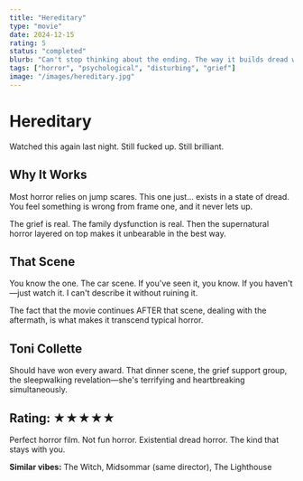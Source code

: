 ```yaml
---
title: "Hereditary"
type: "movie"
date: 2024-12-15
rating: 5
status: "completed"
blurb: "Can't stop thinking about the ending. The way it builds dread without jump scares is masterful."
tags: ["horror", "psychological", "disturbing", "grief"]
image: "/images/hereditary.jpg"
---
```


# Hereditary

Watched this again last night. Still fucked up. Still brilliant.

## Why It Works

Most horror relies on jump scares. This one just... exists in a state of dread. You feel something is wrong from frame one, and it never lets up.

The grief is real. The family dysfunction is real. Then the supernatural horror layered on top makes it unbearable in the best way.

## That Scene

You know the one. The car scene. If you've seen it, you know. If you haven't—just watch it. I can't describe it without ruining it.

The fact that the movie continues AFTER that scene, dealing with the aftermath, is what makes it transcend typical horror.

## Toni Collette

Should have won every award. That dinner scene, the grief support group, the sleepwalking revelation—she's terrifying and heartbreaking simultaneously.

## Rating: ★★★★★

Perfect horror film. Not fun horror. Existential dread horror. The kind that stays with you.

**Similar vibes:** The Witch, Midsommar (same director), The Lighthouse
